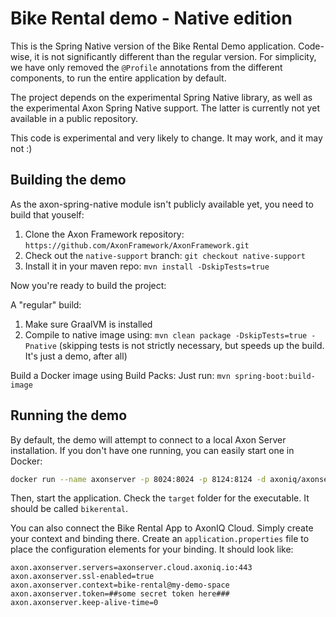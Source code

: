 # Bike Rental demo - Native edition

This is the Spring Native version of the Bike Rental Demo application. Code-wise, it is not
significantly different than the regular version. For simplicity, we have only removed the 
`@Profile` annotations from the different components, to run the entire application by default.

The project depends on the experimental Spring Native library, as well as the experimental 
Axon Spring Native support. The latter is currently not yet available in a public repository.

This code is experimental and very likely to change. It may work, and it may not :)

## Building the demo

As the axon-spring-native module isn't publicly available yet, you need to build that youself:

1. Clone the Axon Framework repository: `https://github.com/AxonFramework/AxonFramework.git`
2. Check out the `native-support` branch: `git checkout native-support`
3. Install it in your maven repo: `mvn install -DskipTests=true`

Now you're ready to build the project:

A "regular" build:
1. Make sure GraalVM is installed
2. Compile to native image using: `mvn clean package -DskipTests=true -Pnative` (skipping tests is not strictly necessary, but speeds up the build. It's just a demo, after all)

Build a Docker image using Build Packs:
Just run: `mvn spring-boot:build-image`

## Running the demo

By default, the demo will attempt to connect to a local Axon Server installation.
If you don't have one running, you can easily start one in Docker:

```bash
docker run --name axonserver -p 8024:8024 -p 8124:8124 -d axoniq/axonserver:latest
```

Then, start the application. Check the `target` folder for the executable. It should be called `bikerental`.

You can also connect the Bike Rental App to AxonIQ Cloud. Simply create your context and binding there. Create an `application.properties` file to place the configuration elements for your binding. It should look like:
```properties
axon.axonserver.servers=axonserver.cloud.axoniq.io:443
axon.axonserver.ssl-enabled=true
axon.axonserver.context=bike-rental@my-demo-space
axon.axonserver.token=##some secret token here###
axon.axonserver.keep-alive-time=0
```